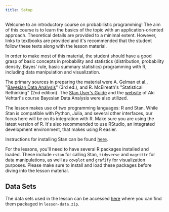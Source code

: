 ```yaml
---
title: Setup
---
```


Welcome to an introductory course on probabilistic programming! The aim of this course is to learn the basics of the topic with an application-oriented approach. Theoretical details are provided to a minimal extent. However, links to textbooks are provided and it's recommended that the student follow these texts along with the lesson material. 

In order to make most of this material, the student should have a good grasp of basic concepts in probability and statistics (distribution, probability density, Bayes' rule, basic summary statistics)  programming with R, including data manipulation and visualization. 

The primary sources in preparing the material were A. Gelman et al., "[Bayesian Data Analysis](https://users.aalto.fi/~ave/BDA3.pdf)" (3rd ed.), and R. McElreath's "Statistical Rethinking" (2nd edition). The [Stan User's Guide](https://mc-stan.org/docs/2_18/stan-users-guide/index.html) and the [website](https://avehtari.github.io/BDA_course_Aalto/index.html) of Aki Vehtari's course Bayesian Data Analysis were also utilized.

The lesson makes use of two programming languages: R and Stan. While Stan is compatible with Python, Julia, and several other interfaces, our focus here will be on its integration with R. Make sure you are using the latest version of R. It's also recommended to use RStudio, an integrated development environment, that makes using R easier. 

Instructions for installing Stan can be found [here](https://github.com/stan-dev/rstan/wiki/RStan-Getting-Started). 

For the lessons, you'll need to have several R packages installed and loaded. These include `rstan` for calling Stan, `tidyverse` and `magrittr` for data manipulations, as well as `cowplot` and `grafify` for visualization purposes. Please make sure to install and load these packages before diving into the lesson material.

## Data Sets

The data sets used in the lesson can be accessed  [here](https://github.com/carpentries-incubator/statistical-probabilistic-programming-r/tree/main/episodes/data) where you can find them packaged in  `lesson-data.zip`.

<!--
FIXME: place any data you want learners to use in `episodes/data` and then use
       a relative link ( [data zip file](data/lesson-data.zip) ) to provide a
       link to it, replacing the example.com link.
-->



